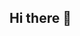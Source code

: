 ## Hi there 👋

<!--
**philippliebold/philippliebold** is a ✨ _special_ ✨ repository because its `README.md` (this file) appears on your GitHub profile.

Here are some ideas to get you started:

- 🔭 I’m currently working on a project for building my first start-up.
- 🌱 I’m currently learning programming through Harvards CS50.
- 👯 I’m looking to collaborate on software solutions.
- 🤔 I’m looking for help with coding.
- 💬 Ask me about FinTech.
- 📫 How to reach me: Personal or via mail.
- 😄 Pronouns: he/him
- ⚡ Fun fact: I have won the iGeo 2024 in Germany.
-->
